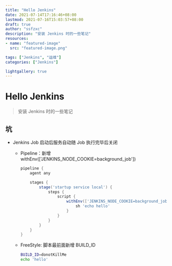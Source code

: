 ```yaml
---
title: "Hello Jenkins"
date: 2021-07-14T17:16:46+08:00
lastmod: 2021-07-16T15:03:57+08:00
draft: true
author: "ssfzxc"
description: "安装 Jenkins 时的一些笔记"
resources:
- name: "featured-image"
  src: "featured-image.png"

tags: ["Jenkins", "运维"]
categories: ["Jenkins"]

lightgallery: true
---
```



# Hello Jenkins


> 安装 Jenkins 时的一些笔记



## 坑

- Jenkins Job 启动后服务自动随 Job 执行完毕后关闭

  - Pipeline：新增 withEnv(['JENKINS_NODE_COOKIE=background_job'])

    ```groovy
    pipeline {
        agent any

        stages {
            stage('startup service local') {
                steps {
                    script {
                        withEnv(['JENKINS_NODE_COOKIE=background_job']) {
                            sh 'echo hello'
                        }
                    }
                }
            }
        }
    }
    ```

  - FreeStyle: 脚本最前面新增 BUILD_ID

    ```sh
    BUILD_ID=donotKillMe
    echo 'hello'
    ```


